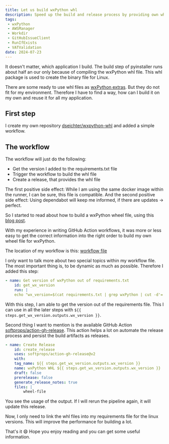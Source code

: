 ```yaml
---
title: Let us build wxPython whl
description: Speed up the build and release process by providing own whl.
tags:
 - wxPython
 - AWSManager
 - Workdir
 - GitHubIssueClient
 - RunIfExists
 - VATValidation
date: 2024-07-23
---
```


It doesn't matter, which application I build. The build step of pyinstaller runs about half an our only because of compiling the wxPython whl file. This whl package is used to create the binary file for Linux.

There are some ready to use whl files as [wxPython extras](https://extras.wxpython.org/wxPython4/extras/linux/ "xPython extras"). But they do not fit for my environment. Therefore I have to find a way, how can I build it on my own and reuse it for all my application.

## First step

I create my own repository [dseichter/wxpython-whl](https://github.com/dseichter/wxpython-whl "wxPython whl") and added a simple workflow. 

## The workflow

The workflow will just do the following:

* Get the version I added to the requirements.txt file
* Trigger the workflow to build the whl file
* Create a release, that provides the whl file

The first positive side effect: While I am using the same docker image within the runner, I can be sure, this file is compatible. And the second positive side effect: Using dependabot will keep me informed, if there are updates -> perfect.

So I started to read about how to build a wxPython wheel file, using this [blog post](https://wxpython.org/blog/2017-08-17-builds-for-linux-with-pip/index.html "wxPython builds for linux").

With my experience in writing GitHub Action workflows, it was more or less easy to get the correct information into the right order to build my own wheel file for wxPython. 

The location of my workflow is this: [workflow file](https://github.com/dseichter/wxpython-whl/blob/main/.github/workflows/build-whl.yml "complete workflow file")

I only want to talk more about two special topics within my workflow file. The most important thing is, to be dynamic as much as possible. Therefore I added this step:

```YAML
- name: Get version of wxPython out of requirements.txt
    id: get_wx_version
    run: |
    echo "wx_version=$(cat requirements.txt | grep wxPython | cut -d'=' -f3)" >> $GITHUB_OUTPUT
```

With this step, I am able to get the version out of the requirements file. This I can use in all the later steps with ```${{ steps.get_wx_version.outputs.wx_version }}```.

Second thing I want to mention is the available GitHub Action [softprops/action-gh-release](https://github.com/softprops/action-gh-release/tree/v2/ "softprops/action-gh-release"). This action helps a lot on automate the release process and persist the build artifacts as releases.

```YAML
- name: Create Release
    id: create_release
    uses: softprops/action-gh-release@v2
    with:
    tag_name: ${{ steps.get_wx_version.outputs.wx_version }}
    name: wxPython WHL ${{ steps.get_wx_version.outputs.wx_version }}
    draft: false
    prerelease: false
    generate_release_notes: true
    files: |
        wheel-file
```

You see the usage of the output. If I will rerun the pipeline again, it will update this release.

Now, I only need to link the whl files into my requirements file for the linux versions. This will improve the performance for building a lot. 

That's it :smile: Hope you enjoy reading and you can get some useful information.